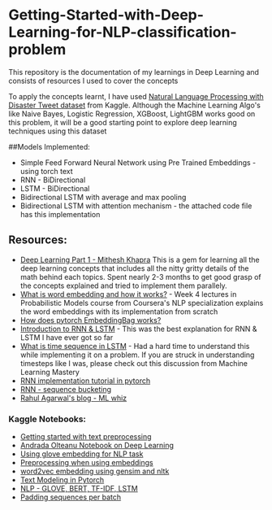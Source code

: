 # Getting-Started-with-Deep-Learning-for-NLP-classification-problem
This repository is the documentation of my learnings in Deep Learning and consists of resources I used to cover the concepts 

To apply the concepts learnt, I have used [Natural Language Processing with Disaster Tweet dataset](https://www.kaggle.com/c/nlp-getting-started) from Kaggle. Although the Machine Learning Algo's like Naive Bayes, Logistic Regression, XGBoost, LightGBM works good on this problem, it will be a good starting point to explore deep learning techniques using this dataset 

##Models Implemented:

* Simple Feed Forward Neural Network using Pre Trained Embeddings - using torch text
* RNN - BiDirectional
* LSTM - BiDirectional
* Bidirectional LSTM with average and max pooling
* Bidirectional LSTM with attention mechanism - the attached code file has this implementation 

## Resources:

* [Deep Learning Part 1 - Mithesh Khapra](https://onlinecourses.nptel.ac.in/noc19_cs85/preview) 
   This is a gem for learning all the deep learning concepts that includes all the nitty gritty details of the math behind each topics. Spent nearly 2-3 months to get   good grasp of the concepts explained and tried to implement them parallely. 
* [What is word embedding and how it works?](https://www.coursera.org/learn/probabilistic-models-in-nlp?specialization=natural-language-processing) - Week 4 lectures in Probabilistic Models course from Coursera's NLP specialization explains the word embeddings with its implementation from scratch
* [How does pytorch EmbeddingBag works?](https://jamesmccaffrey.wordpress.com/2021/04/14/explaining-the-pytorch-embeddingbag-layer/)
* [Introduction to RNN & LSTM](https://nptel.ac.in/courses/106106198) - This was the best explanation for RNN & LSTM I have ever got so far 
* [What is time sequence in LSTM](https://machinelearningmastery.com/faq/single-faq/what-is-the-difference-between-samples-timesteps-and-features-for-lstm-input/) - Had a hard time to understand this while implementing it on a problem. If you are struck in understanding timesteps like I was, please check out this discussion from Machine Learning Mastery 
* [RNN implementation tutorial in pytorch](https://www.cs.toronto.edu/~lczhang/360/lec/w06/rnn.html)
* [RNN - sequence bucketing](https://www.kaggle.com/code/bminixhofer/speed-up-your-rnn-with-sequence-bucketing/notebook)
* [Rahul Agarwal's blog - ML whiz](https://mlwhiz.com/blog/2019/03/09/deeplearning_architectures_text_classification/)

### Kaggle Notebooks:

* [Getting started with text preprocessing](https://www.kaggle.com/code/sudalairajkumar/getting-started-with-text-preprocessing/notebook)
* [Andrada Olteanu Notebook on Deep Learning](https://www.kaggle.com/code/andradaolteanu/how-i-taught-myself-deep-learning-vanilla-nns)
* [Using glove embedding for NLP task](https://www.kaggle.com/code/madz2000/nlp-using-glove-embeddings-99-87-accuracy/notebook)
* [Preprocessing when using embeddings](https://www.kaggle.com/code/christofhenkel/how-to-preprocessing-when-using-embeddings/notebook)
* [word2vec embedding using gensim and nltk](https://www.kaggle.com/code/alvations/word2vec-embedding-using-gensim-and-nltk/notebook)
* [Text Modeling in Pytorch](https://www.kaggle.com/code/artgor/text-modelling-in-pytorch/notebook)
* [NLP - GLOVE, BERT, TF-IDF, LSTM](https://www.kaggle.com/code/andreshg/nlp-glove-bert-tf-idf-lstm-explained/notebook)
* [Padding sequences per batch](https://www.kaggle.com/code/kunwar31/pytorch-pad-sequences-per-batch/notebook)
